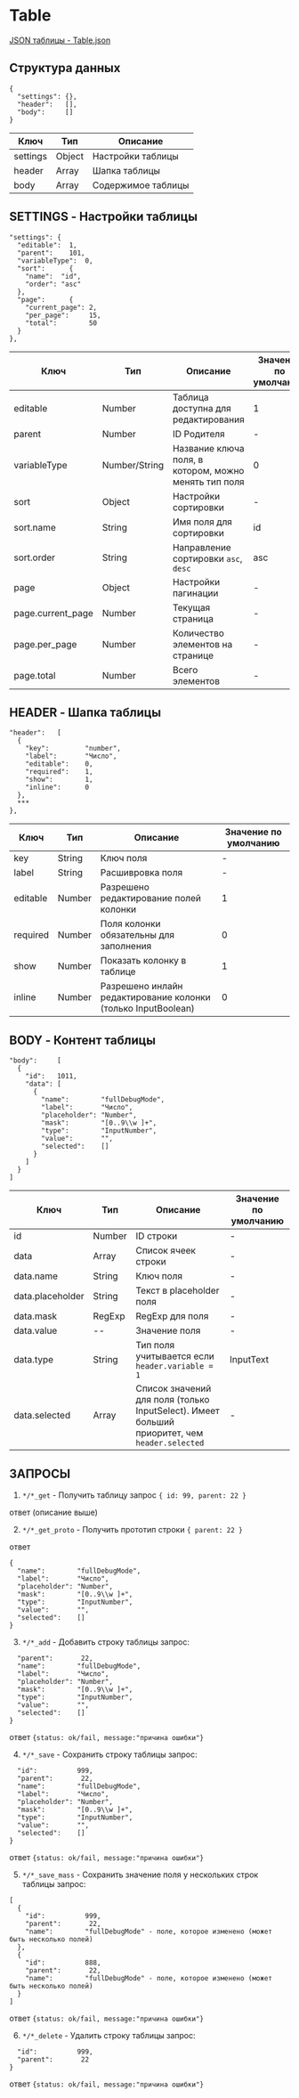 # Table

[JSON таблицы - Table.json](Table.json)
## Структура данных
```
{
  "settings": {},
  "header":   [],
  "body":     []
}
```
| Ключ | Тип | Описание |
|---|---|---|
| settings | Object | Настройки таблицы |
| header | Array | Шапка таблицы |
| body | Array | Содержимое таблицы |

## SETTINGS - Настройки таблицы
```
"settings": {
  "editable":  1,
  "parent":    101,
  "variableType":  0,
  "sort":      {
    "name":  "id",
    "order": "asc"
  },
  "page":      {
    "current_page": 2,
    "per_page":     15,
    "total":        50
  }
},
```

| Ключ | Тип | Описание | Значение по умолчанию |
|---|---|---|---|
| editable | Number | Таблица доступна для редактирования | 1 |
| parent | Number | ID Родителя | - |
| variableType | Number/String | Название ключа поля, в котором, можно менять тип поля | 0 |
| sort | Object | Настройки сортировки | - |
| sort.name | String | Имя поля для сортировки | id |
| sort.order | String | Направление сортировки `asc`, `desc` | asc |
| page | Object | Настройки пагинации | - |
| page.current_page | Number | Текущая страница | - |
| page.per_page | Number | Количество элементов на странице | - |
| page.total | Number | Всего элементов | - |

## HEADER - Шапка таблицы
```
"header":   [
  {
    "key":         "number",
    "label":       "Число",
    "editable":    0,
    "required":    1,
    "show":        1,
    "inline":      0
  },
  ***
},
```
| Ключ | Тип | Описание | Значение по умолчанию |
|---|---|---|---|
| key | String | Ключ поля | - |
| label | String | Расшивровка поля | - |
| editable | Number | Разрешено редактирование полей колонки | 1 |
| required | Number | Поля колонки обязательны для заполнения | 0 |
| show | Number | Показать колонку в таблице | 1 |
| inline | Number | Разрешено инлайн редактирование колонки (только InputBoolean) | 0 |

## BODY - Контент таблицы
```
"body":     [
  {
    "id":   1011,
    "data": [
      {
        "name":        "fullDebugMode",
        "label":       "Число",
        "placeholder": "Number",
        "mask":        "[0..9\\w ]+",
        "type":        "InputNumber",
        "value":       "",
        "selected":    []
      }
    ]
  }
]
```
| Ключ | Тип | Описание | Значение по умолчанию |
|---|---|---|---|
| id | Number | ID строки | - |
| data | Array | Список ячеек строки | - |
| data.name | String | Ключ поля | - |
| data.placeholder | String | Текст в placeholder поля  | - |
| data.mask | RegExp | RegExp для поля | - |
| data.value | -- | Значение поля | - |
| data.type | String | Тип поля учитывается если `header.variable = 1` | InputText |
| data.selected | Array | Список значений для поля (только InputSelect). Имеет больший приоритет, чем `header.selected` | - |

## ЗАПРОСЫ

1. `*/*_get` - Получить таблицу
запрос
`{ id: 99, parent: 22 }`

ответ (описание выше)

2. `*/*_get_proto` - Получить прототип строки
`{ parent: 22 }`

ответ
```
{
  "name":        "fullDebugMode",
  "label":       "Число",
  "placeholder": "Number",
  "mask":        "[0..9\\w ]+",
  "type":        "InputNumber",
  "value":       "",
  "selected":    []
}
```

3. `*/*_add` - Добавить строку таблицы
запрос:
```{
  "parent":       22,
  "name":        "fullDebugMode",
  "label":       "Число",
  "placeholder": "Number",
  "mask":        "[0..9\\w ]+",
  "type":        "InputNumber",
  "value":       "",
  "selected":    []
}
```
ответ
```{status: ok/fail, message:"причина ошибки"}```

4. `*/*_save` - Сохранить строку таблицы
запрос:
```{
  "id":          999,
  "parent":       22,
  "name":        "fullDebugMode",
  "label":       "Число",
  "placeholder": "Number",
  "mask":        "[0..9\\w ]+",
  "type":        "InputNumber",
  "value":       "",
  "selected":    []
}
```
ответ
```{status: ok/fail, message:"причина ошибки"}```


5. `*/*_save_mass` - Сохранить значение поля у нескольких строк таблицы
запрос:
```
[
  {
    "id":          999,
    "parent":       22,
    "name":        "fullDebugMode" - поле, которое изменено (может быть несколько полей)
  },
  {
    "id":          888,
    "parent":       22,
    "name":        "fullDebugMode" - поле, которое изменено (может быть несколько полей)
  }
]
```
ответ
```{status: ok/fail, message:"причина ошибки"}```

6. `*/*_delete` - Удалить строку таблицы
запрос:
```{
  "id":          999,
  "parent":       22
}
```
ответ
```{status: ok/fail, message:"причина ошибки"}```
